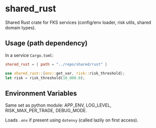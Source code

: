 # shared_rust

Shared Rust crate for FKS services (config/env loader, risk utils, shared domain types).

## Usage (path dependency)

In a service `Cargo.toml`:

```toml
shared_rust = { path = "../repo/shared/rust" }
```

```rust
use shared_rust::{env::get_var, risk::risk_threshold};
let risk = risk_threshold(10_000.0);
```

## Environment Variables

Same set as python module: APP_ENV, LOG_LEVEL, RISK_MAX_PER_TRADE, DEBUG_MODE.

Loads `.env` if present using `dotenvy` (called lazily on first access).
